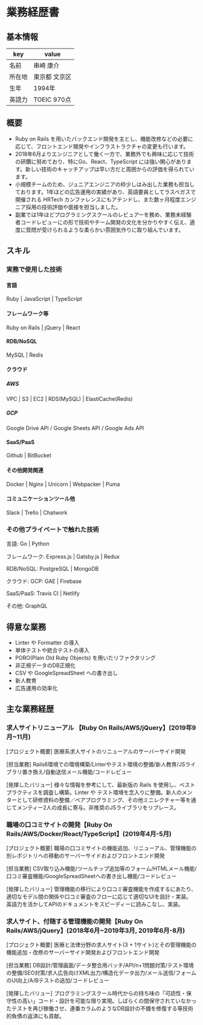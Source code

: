 # 業務経歴書
## 基本情報
| key | value |
|----|----|
| 名前 | 串崎 康介 |
| 所在地 | 東京都 文京区 |
| 生年 | 1994年 |
| 英語力 | TOEIC 970点 |

## 概要
- Ruby on Rails を用いたバックエンド開発を主とし、機能改修などの必要に応じて、フロントエンド開発やインフラストラクチャの変更も行います。
- 2018年6月よりエンジニアとして働く一方で、業務外でも興味に応じて技術の研鑽に努めており、特にGo、React、TypeScript には強い関心があります。新しい技術のキャッチアップは早い方だと周囲からの評価を得られています。
- 小規模チームのため、ジュニアエンジニアの枠少しはみ出した業務も担当しております。1年ほどの広告運用の実績があり、英語要員としてラスベガスで開催される HRTech カンファレンスにもアテンドし、また数ヶ月程度エンジニア採用の技術評価や面接を担当しました。
- 副業では1年ほどプログラミングスクールのレビュアーを務め、業務未経験者コードレビューにの形で技術やチーム開発の文化を分かりやすく伝え、適度に質問が受けられるような柔らかい雰囲気作りに取り組んでいます。

## スキル
### 実務で使用した技術
#### 言語
Ruby | JavaScript | TypeScript
#### フレームワーク等
Ruby on Rails | jQuery | React
#### RDB/NoSQL
MySQL | Redis
#### クラウド
##### AWS
VPC | S3 | EC2 | RDS(MySQL) | ElastiCache(Redis)
##### GCP
Google Drive API / Google Sheets API / Google Ads API
#### SaaS/PaaS
Github | BitBucket
#### その他開発関連
Docker | Nginx | Unicorn | Webpacker | Puma
#### コミュニケーションツール他
Slack | Trello | Chatwork

### その他プライベートで触れた技術
言語: Go | Python

フレームワーク: Express.js | Gatsby.js | Redux

RDB/NoSQL: PostgreSQL | MongoDB

クラウド: GCP: GAE | Firebase

SaaS/PaaS: Travis CI | Netlify

その他: GraphQL

## 得意な業務
- Linter や Formatter の導入
- 単体テストや統合テストの導入
- PORO(Plain Old Ruby Objects) を用いたリファクタリング
- 非正規データのDB正規化
- CSV や GoogleSpreadSheet への書き出し
- 新人教育
- 広告運用の効率化

## 主な業務経歴
### 求人サイトリニューアル 【Ruby On Rails/AWS/jQuery】(2019年9月~11月)
[プロジェクト概要] 医療系求人サイトのリニューアルのサーバーサイド開発

[担当業務] Rails6環境での環境構築/Linterやテスト環境の整備/新人教育/JSライブラリ置き換え/自動送信メール機能/コードレビュー

[発揮したバリュー] 様々な情報を参考にして、最新版の Rails を使用し、ベストプラクティスを調査し構築。Linter や テスト環境を念入りに整備。新人のメンターとして研修資料の整備／ペアプログラミング、その他ミニレクチャー等を通じてメンティー2人の成長に寄与。非推奨のJSライブラリをリプレース。

### 職場の口コミサイトの開発【Ruby On Rails/AWS/Docker/React/TypeScript】(2019年4月-5月)
[プロジェクト概要] 職場の口コミサイトの機能追加、リニューアル、管理機能の別レポジトリへの移動のサーバーサイドおよびフロントエンド開発

[担当業務] CSV取り込み機能/ツールチップ追加等のフォーム/HTMLメール機能/口コミ審査機能/GoogleSpreadSheetへの書き出し機能/コードレビュー

[発揮したバリュー] 管理機能の移行により口コミ審査機能を作成するにあたり、適切なモデル間の関係や口コミ審査のフローに応じて適切なUIを設計・実装。英語力を活かしてAPIのドキュメントをスピーディーに読みこなし、実装。

### 求人サイト、付随する管理機能の開発【Ruby On Rails/AWS/jQuery】(2018年6月~2019年3月, 2019年6月-8月)
[プロジェクト概要] 医療と法律分野の求人サイト(3 + 1サイト)とその管理機能の機能追加・改修のサーバーサイド開発およびフロントエンド開発

[担当業務] DB設計/管理画面/データ整合用バッチ/API/n+1問題対策/テスト環境の整備/SEO対策/求人広告向けXML出力/構造化データ出力/メール送信/フォームのUI向上/A/Bテストの追加/コードレビュー

[発揮したバリュー] プログラミングスクール時代からの持ち味の「可読性・保守性の高い」コード・設計を可能な限り実現。しばらくの間保守されていなかったテストを再び稼働させ、連番カラムのようなDB設計の不備を修復する等技術的負債の返済にも貢献。
